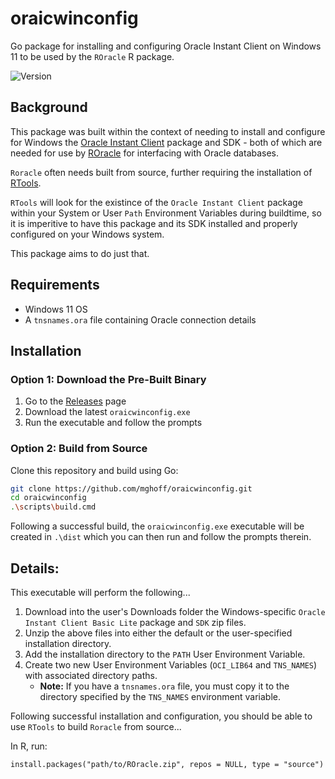 # oraicwinconfig
Go package for installing and configuring Oracle Instant Client on Windows 11 to be used by the `ROracle` R package.

![Version](https://img.shields.io/badge/version-0.1.0-blue.svg)

## Background

This package was built within the context of needing to install and configure for Windows the [Oracle Instant Client](https://www.oracle.com/database/technologies/instant-client/downloads.html) package and SDK - both of which are needed for use by [ROracle](https://www.oracle.com/database/technologies/appdev/roracle.html) for interfacing with Oracle databases.

`Roracle` often needs built from source, further requiring the installation of [RTools](https://cran.r-project.org/bin/windows/Rtools/).

`RTools` will look for the existince of the `Oracle Instant Client` package within your System or User `Path` Environment Variables during buildtime, so it is imperitive to have this package and its SDK installed and properly configured on your Windows system.

This package aims to do just that.

## Requirements

  + Windows 11 OS
  + A `tnsnames.ora` file containing Oracle connection details

## Installation

### Option 1: Download the Pre-Built Binary
1. Go to the [Releases](https://github.com/mghoff/oraicwinconfig/releases) page
2. Download the latest `oraicwinconfig.exe`
3. Run the executable and follow the prompts

### Option 2: Build from Source
Clone this repository and build using Go:
```bash
git clone https://github.com/mghoff/oraicwinconfig.git
cd oraicwinconfig
.\scripts\build.cmd
```

Following a successful build, the `oraicwinconfig.exe` executable will be created in `.\dist` which you can then run and follow the prompts therein.

## Details:

This executable will perform the following...
1. Download into the user's Downloads folder the Windows-specific `Oracle Instant Client Basic Lite` package and `SDK` zip files.
2. Unzip the above files into either the default or the user-specified installation directory.
3. Add the installation directory to the `PATH` User Environment Variable.
4. Create two new User Environment Variables (`OCI_LIB64` and `TNS_NAMES`) with associated directory paths.
    + **Note:** If you have a `tnsnames.ora` file, you must copy it to the directory specified by the `TNS_NAMES` environment variable.

Following successful installation and configuration, you should
be able to use `RTools` to build `Roracle` from source...

In R, run: 
```
install.packages("path/to/ROracle.zip", repos = NULL, type = "source")
```
